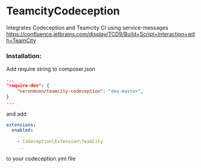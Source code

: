 # TeamcityCodeception
Integrates Codeception and Teamcity CI using service-messages
https://confluence.jetbrains.com/display/TCD9/Build+Script+Interaction+with+TeamCity
### Installation:
Add require string to composer.json
```json
...
"require-dev": {
	"neronmoon/teamcity-codeception": "dev-master",
}
...
```
and add
```yaml
extensions:
  enabled:
    ...
    - Codeception\Extension\TeamCity
    ...
```
to your codeception.yml file